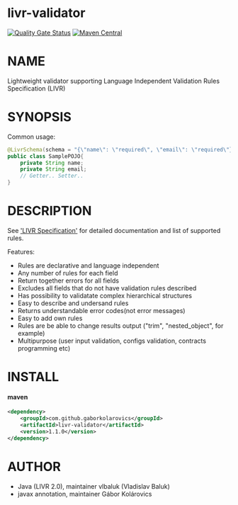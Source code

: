 # livr-validator

[![Quality Gate Status](https://sonarcloud.io/api/project_badges/measure?project=gaborkolarovics_livr-validator&metric=alert_status)](https://sonarcloud.io/dashboard?id=gaborkolarovics_livr-validator) [![Maven Central](https://img.shields.io/maven-central/v/com.github.gaborkolarovics/livr-validator.svg?label=Maven%20Central)](https://search.maven.org/search?q=g:%22com.github.gaborkolarovics%22%20AND%20a:%22livr-validator%22)

# NAME
Lightweight validator supporting Language Independent Validation Rules Specification (LIVR)

# SYNOPSIS
Common usage:

```java
@LivrSchema(schema = "{\"name\": \"required\", \"email\": \"required\"}")
public class SamplePOJO{
    private String name;
    private String email;
    // Getter.. Setter..
}
```

# DESCRIPTION
See ['LIVR Specification'](http://livr-spec.org) for detailed documentation and list of supported rules.

Features:

 * Rules are declarative and language independent
 * Any number of rules for each field
 * Return together errors for all fields
 * Excludes all fields that do not have validation rules described
 * Has possibility to validatate complex hierarchical structures
 * Easy to describe and undersand rules
 * Returns understandable error codes(not error messages)
 * Easy to add own rules
 * Rules are be able to change results output ("trim", "nested\_object", for example)
 * Multipurpose (user input validation, configs validation, contracts programming etc)

# INSTALL

#### maven
```xml
<dependency>
	<groupId>com.github.gaborkolarovics</groupId>
	<artifactId>livr-validator</artifactId>
	<version>1.1.0</version>
</dependency>
```

# AUTHOR

* Java (LIVR 2.0), maintainer vlbaluk (Vladislav Baluk)
* javax annotation, maintainer Gábor Kolárovics